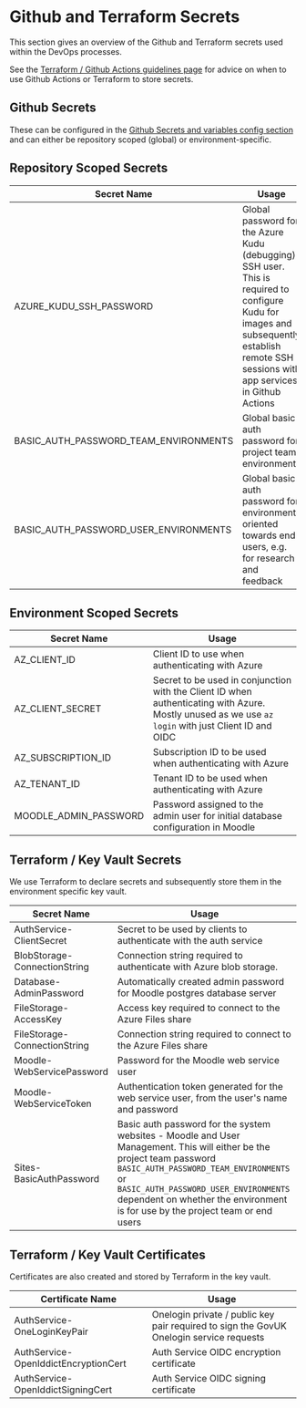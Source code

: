 # Github and Terraform Secrets

This section gives an overview of the Github and Terraform secrets used within the DevOps processes.

See the [Terraform / Github Actions guidelines page](https://github.com/DFE-Digital/social-work-induction-programme-digital-service/blob/main/docs/devops/Terraform%20and%20GA%20Guidelines.md) for advice on when to use Github Actions or Terraform to store secrets.

## Github Secrets

These can be configured in the [Github Secrets and variables config section](https://github.com/DFE-Digital/social-work-induction-programme-digital-service/settings/secrets/actions) and can either be repository scoped (global) or environment-specific.

## Repository Scoped Secrets

| Secret Name | Usage | 
| -------- | ------- | 
| AZURE_KUDU_SSH_PASSWORD | Global password for the Azure Kudu (debugging) SSH user. This is required to configure Kudu for images and subsequently establish remote SSH sessions with app services in Github Actions |
| BASIC_AUTH_PASSWORD_TEAM_ENVIRONMENTS | Global basic auth password for project team environments |
| BASIC_AUTH_PASSWORD_USER_ENVIRONMENTS | Global basic auth password for environments oriented towards end users, e.g. for research and feedback |

## Environment Scoped Secrets

| Secret Name | Usage | 
| -------- | ------- | 
| AZ_CLIENT_ID | Client ID to use when authenticating with Azure |
| AZ_CLIENT_SECRET | Secret to be used in conjunction with the Client ID when authenticating with Azure. Mostly unused as we use `az login` with just Client ID and OIDC |
| AZ_SUBSCRIPTION_ID | Subscription ID to be used when authenticating with Azure |
| AZ_TENANT_ID | Tenant ID to be used when authenticating with Azure |
| MOODLE_ADMIN_PASSWORD | Password assigned to the admin user for initial database configuration in Moodle |

## Terraform / Key Vault Secrets

We use Terraform to declare secrets and subsequently store them in the environment specific key vault.

| Secret Name | Usage | 
| -------- | ------- | 
| AuthService-ClientSecret | Secret to be used by clients to authenticate with the auth service |
| BlobStorage-ConnectionString | Connection string required to authenticate with Azure blob storage. |
| Database-AdminPassword | Automatically created admin password for Moodle postgres database server |
| FileStorage-AccessKey | Access key required to connect to the Azure Files share |
| FileStorage-ConnectionString | Connection string required to connect to the Azure Files share |
| Moodle-WebServicePassword | Password for the Moodle web service user |
| Moodle-WebServiceToken | Authentication token generated for the web service user, from the user's name and password |
| Sites-BasicAuthPassword | Basic auth password for the system websites - Moodle and User Management. This will either be the project team password `BASIC_AUTH_PASSWORD_TEAM_ENVIRONMENTS` or `BASIC_AUTH_PASSWORD_USER_ENVIRONMENTS` dependent on whether the environment is for use by the project team or end users |

## Terraform / Key Vault Certificates

Certificates are also created and stored by Terraform in the key vault.

| Certificate Name | Usage | 
| -------- | ------- | 
| AuthService-OneLoginKeyPair | Onelogin private / public key pair required to sign the GovUK Onelogin service requests |
| AuthService-OpenIddictEncryptionCert | Auth Service OIDC encryption certificate |
| AuthService-OpenIddictSigningCert | Auth Service OIDC signing certificate |
